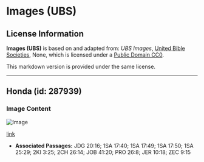 # Images (UBS)

## License Information

**Images (UBS)** is based on and adapted from: _UBS Images_, [United Bible Societies](https://unitedbiblesocieties.org/), None, which is licensed under a [Public Domain CC0](https://creativecommons.org/public-domain/cc0/).

This markdown version is provided under the same license.



--------------------------------

## Honda (id: 287939)

### Image Content

![Image](https://cdn.aquifer.bible/aquifer-content/resources/Media/WEB-0379_sling.jpg)

[link](https://cdn.aquifer.bible/aquifer-content/resources/Media/WEB-0379_sling.jpg)

* **Associated Passages:** JDG 20:16; 1SA 17:40; 1SA 17:49; 1SA 17:50; 1SA 25:29; 2KI 3:25; 2CH 26:14; JOB 41:20; PRO 26:8; JER 10:18; ZEC 9:15

